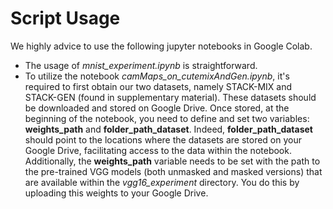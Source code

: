 # Script Usage
We highly advice to use the following jupyter notebooks in Google Colab.

- The usage of *mnist_experiment.ipynb* is straightforward.
- To utilize the notebook *camMaps_on_cutemixAndGen.ipynb*, it's required to first obtain our two datasets, namely STACK-MIX and STACK-GEN (found in supplementary material). These datasets should be downloaded and stored on Google Drive. Once stored, at the beginning of the notebook, you need to define and set two variables: **weights_path** and **folder_path_dataset**.
Indeed, **folder_path_dataset** should point to the locations where the datasets are stored on your Google Drive, facilitating access to the data within the notebook. Additionally, the **weights_path** variable needs to be set with the path to the pre-trained VGG models (both unmasked and masked versions) that are available within the *vgg16_experiment* directory. You do this by uploading this weights to your Google Drive.
